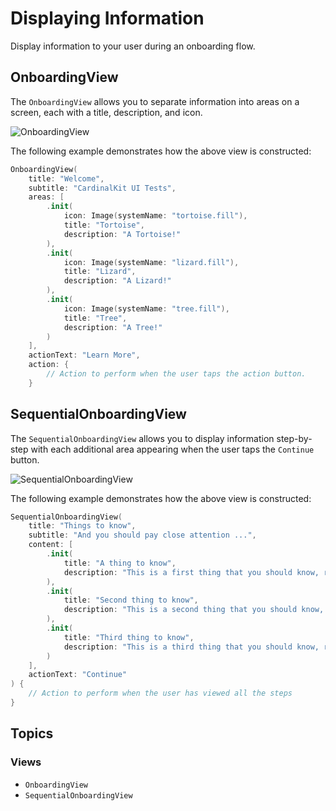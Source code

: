 # Displaying Information

<!--
                  
This source file is part of the CardinalKit open-source project

SPDX-FileCopyrightText: 2022 Stanford University and the project authors (see CONTRIBUTORS.md)

SPDX-License-Identifier: MIT
             
-->

Display information to your user during an onboarding flow.

## OnboardingView

The ``OnboardingView`` allows you to separate information into areas on a screen, each with a title, description, and icon.

![OnboardingView](OnboardingView.png)

The following example demonstrates how the above view is constructed:

```swift
OnboardingView(
    title: "Welcome",
    subtitle: "CardinalKit UI Tests",
    areas: [
        .init(
            icon: Image(systemName: "tortoise.fill"), 
            title: "Tortoise", 
            description: "A Tortoise!"
        ),
        .init(
            icon: Image(systemName: "lizard.fill"), 
            title: "Lizard", 
            description: "A Lizard!"
        ),
        .init(
            icon: Image(systemName: "tree.fill"), 
            title: "Tree", 
            description: "A Tree!"
        )
    ],
    actionText: "Learn More",
    action: {
        // Action to perform when the user taps the action button.
    }
```

## SequentialOnboardingView

The ``SequentialOnboardingView`` allows you to display information step-by-step with each additional area appearing when the user taps the `Continue` button.

![SequentialOnboardingView](SequentialOnboardingView.png)

The following example demonstrates how the above view is constructed:

```swift
SequentialOnboardingView(
    title: "Things to know",
    subtitle: "And you should pay close attention ...",
    content: [
        .init(
            title: "A thing to know", 
            description: "This is a first thing that you should know, read carefully!"
        ),
        .init(
            title: "Second thing to know", 
            description: "This is a second thing that you should know, read carefully!"
        ),
        .init(
            title: "Third thing to know", 
            description: "This is a third thing that you should know, read carefully!"
        )
    ],
    actionText: "Continue"
) {
    // Action to perform when the user has viewed all the steps
}
```

## Topics

### Views

- ``OnboardingView``
- ``SequentialOnboardingView``
